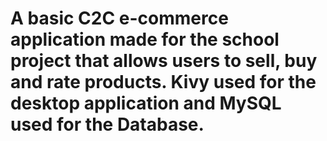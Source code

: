 # A basic C2C e-commerce application made for the school project that allows users to sell, buy and rate products. Kivy used for the desktop application and MySQL used for the Database.
